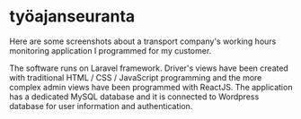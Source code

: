 # työajanseuranta

Here are some screenshots about a transport company's working hours monitoring application I programmed for my customer.

The software runs on Laravel framework. Driver's views have been created with traditional HTML / CSS / JavaScript programming and the more complex admin views have been programmed with ReactJS. The application has a dedicated MySQL database and it is connected to Wordpress database for user information and authentication.
